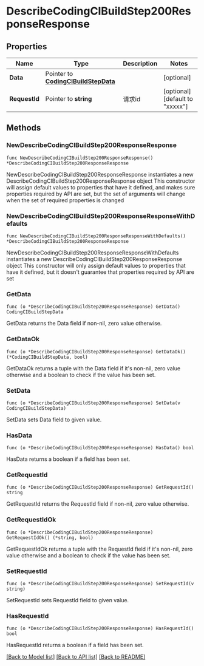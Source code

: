 # DescribeCodingCIBuildStep200ResponseResponse

## Properties

Name | Type | Description | Notes
------------ | ------------- | ------------- | -------------
**Data** | Pointer to [**CodingCIBuildStepData**](CodingCIBuildStepData.md) |  | [optional] 
**RequestId** | Pointer to **string** | 请求id | [optional] [default to "xxxxx"]

## Methods

### NewDescribeCodingCIBuildStep200ResponseResponse

`func NewDescribeCodingCIBuildStep200ResponseResponse() *DescribeCodingCIBuildStep200ResponseResponse`

NewDescribeCodingCIBuildStep200ResponseResponse instantiates a new DescribeCodingCIBuildStep200ResponseResponse object
This constructor will assign default values to properties that have it defined,
and makes sure properties required by API are set, but the set of arguments
will change when the set of required properties is changed

### NewDescribeCodingCIBuildStep200ResponseResponseWithDefaults

`func NewDescribeCodingCIBuildStep200ResponseResponseWithDefaults() *DescribeCodingCIBuildStep200ResponseResponse`

NewDescribeCodingCIBuildStep200ResponseResponseWithDefaults instantiates a new DescribeCodingCIBuildStep200ResponseResponse object
This constructor will only assign default values to properties that have it defined,
but it doesn't guarantee that properties required by API are set

### GetData

`func (o *DescribeCodingCIBuildStep200ResponseResponse) GetData() CodingCIBuildStepData`

GetData returns the Data field if non-nil, zero value otherwise.

### GetDataOk

`func (o *DescribeCodingCIBuildStep200ResponseResponse) GetDataOk() (*CodingCIBuildStepData, bool)`

GetDataOk returns a tuple with the Data field if it's non-nil, zero value otherwise
and a boolean to check if the value has been set.

### SetData

`func (o *DescribeCodingCIBuildStep200ResponseResponse) SetData(v CodingCIBuildStepData)`

SetData sets Data field to given value.

### HasData

`func (o *DescribeCodingCIBuildStep200ResponseResponse) HasData() bool`

HasData returns a boolean if a field has been set.

### GetRequestId

`func (o *DescribeCodingCIBuildStep200ResponseResponse) GetRequestId() string`

GetRequestId returns the RequestId field if non-nil, zero value otherwise.

### GetRequestIdOk

`func (o *DescribeCodingCIBuildStep200ResponseResponse) GetRequestIdOk() (*string, bool)`

GetRequestIdOk returns a tuple with the RequestId field if it's non-nil, zero value otherwise
and a boolean to check if the value has been set.

### SetRequestId

`func (o *DescribeCodingCIBuildStep200ResponseResponse) SetRequestId(v string)`

SetRequestId sets RequestId field to given value.

### HasRequestId

`func (o *DescribeCodingCIBuildStep200ResponseResponse) HasRequestId() bool`

HasRequestId returns a boolean if a field has been set.


[[Back to Model list]](../README.md#documentation-for-models) [[Back to API list]](../README.md#documentation-for-api-endpoints) [[Back to README]](../README.md)


